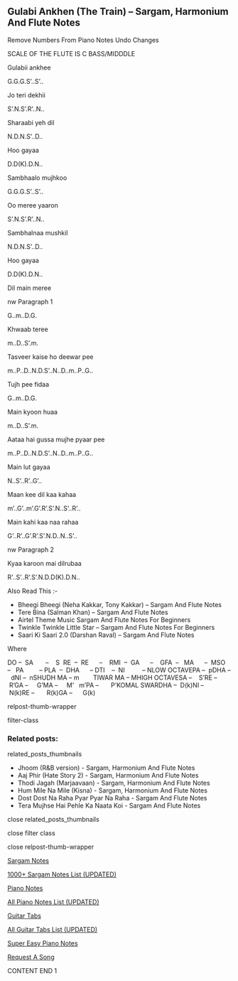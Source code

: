 
## Gulabi Ankhen (The Train) – Sargam, Harmonium And Flute Notes

Remove Numbers From Piano Notes
Undo Changes

SCALE OF THE FLUTE IS C BASS/MIDDDLE

Gulabii ankhee

G.G.G.S’..S’..

Jo teri dekhii

S’.N.S’.R’..N..

Sharaabi yeh dil

N.D.N.S’..D..

Hoo gayaa

D.D(K).D.N..

Sambhaalo mujhkoo

G.G.G.S’..S’..

Oo meree yaaron

S’.N.S’.R’..N..

Sambhalnaa mushkil

N.D.N.S’..D..

Hoo gayaa

D.D(K).D.N..

Dil main meree

nw Paragraph 1

G..m..D.G.

Khwaab teree

m..D..S’.m.

Tasveer kaise ho deewar pee

m..P..D..N.D.S’..N..D..m..P..G..

Tujh pee fidaa

G..m..D.G.

Main kyoon huaa

m..D..S’.m.

Aataa hai gussa mujhe pyaar pee

m..P..D..N.D.S’..N..D..m..P..G..

Main lut gayaa

N..S’..R’..G’..

Maan kee dil kaa kahaa

m’..G’..m’.G’.R’.S’.N..S’..R’..

Main kahi kaa naa rahaa

G’..R’..G’.R’.S’.N.D..N..S’..

nw Paragraph 2

Kyaa karoon mai dilrubaa

R’..S’..R’.S’.N.D.D(K).D.N..



Also Read This :-



* Bheegi Bheegi (Neha Kakkar, Tony Kakkar) – Sargam And Flute Notes
* Tere Bina (Salman Khan) – Sargam And Flute Notes
* Airtel Theme Music Sargam And Flute Notes For Beginners
* Twinkle Twinkle Little Star – Sargam And Flute Notes For Beginners
* Saari Ki Saari 2.0 (Darshan Raval) – Sargam And Flute Notes

Where



DO –  SA       –    S  RE  –  RE      –    RMI  –  GA      –    GFA  –   MA      –  MSO  –   PA         – PLA  –  DHA      – DTI    –  NI          – NLOW OCTAVEPA –  pDHA –  dNI –  nSHUDH MA – m        TIWAR MA – MHIGH OCTAVESA –    S’RE –     R’GA –     G’MA –     M’   m’PA –       P’KOMAL SWARDHA –  D(k)NI –       N(k)RE –       R(k)GA –      G(k)



relpost-thumb-wrapper

filter-class

### Related posts:

related_posts_thumbnails

* Jhoom (R&B version) - Sargam, Harmonium And Flute Notes
* Aaj Phir (Hate Story 2) - Sargam, Harmonium And Flute Notes
* Thodi Jagah (Marjaavaan) - Sargam, Harmonium And Flute Notes
* Hum Mile Na Mile (Kisna) - Sargam, Harmonium And Flute Notes
* Dost Dost Na Raha Pyar Pyar Na Raha - Sargam And Flute Notes
* Tera Mujhse Hai Pehle Ka Naata Koi - Sargam And Flute Notes

close related_posts_thumbnails

close filter class

close relpost-thumb-wrapper

[Sargam Notes](https://www.notationsworld.com/sargam-notes.html)

[1000+ Sargam Notes List (UPDATED)](https://www.notationsworld.com/all-songs-list-sargam-notes.html)

[Piano Notes](https://www.notationsworld.com/piano-notes.html)

[All Piano Notes List (UPDATED)](https://www.notationsworld.com/all-songs-list-piano-notes.html)

[Guitar Tabs](https://www.notationsworld.com/guitar-tabs.html)

[All Guitar Tabs List (UPDATED)](https://www.notationsworld.com/all-songs-list-guitar-tabs.html)

[Super Easy Piano Notes](https://studywall.in/)

[Request A Song](https://www.notationsworld.com/request-a-song.html)

CONTENT END 1

